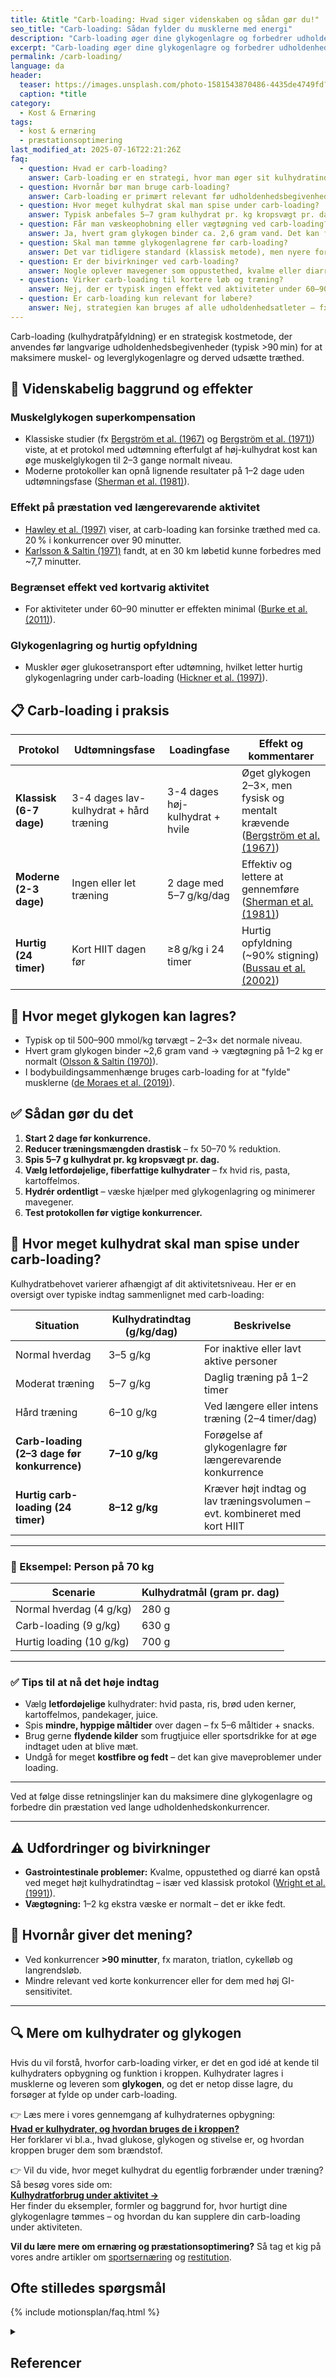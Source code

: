 ```yaml
---
title: &title "Carb-loading: Hvad siger videnskaben og sådan gør du!"
seo_title: "Carb-loading: Sådan fylder du musklerne med energi"
description: "Carb-loading øger dine glykogenlagre og forbedrer udholdenhed. Læs, hvad forskningen siger, og hvordan du gør i praksis før konkurrence."
excerpt: "Carb-loading øger dine glykogenlagre og forbedrer udholdenhed. Læs, hvad forskningen siger, og hvordan du gør i praksis før konkurrence."
permalink: /carb-loading/
language: da
header:
  teaser: https://images.unsplash.com/photo-1581543870486-4435de4749fd?ixlib=rb-4.1.0&ixid=M3wxMjA3fDB8MHxwaG90by1wYWdlfHx8fGVufDB8fHx8fA%3D%3D&auto=format&fit=crop&h=300&w=400&q=10
  caption: *title
category:
  - Kost & Ernæring
tags:
  - kost & ernæring
  - præstationsoptimering
last_modified_at: 2025-07-16T22:21:26Z
faq:
  - question: Hvad er carb-loading?
    answer: Carb-loading er en strategi, hvor man øger sit kulhydratindtag i dagene op til en langvarig konkurrence for at maksimere kroppens lagre af muskelglykogen og dermed forbedre udholdenhedspræstationen.
  - question: Hvornår bør man bruge carb-loading?
    answer: Carb-loading er primært relevant før udholdenhedsbegivenheder, der varer over 90 minutter – fx maraton, triatlon eller lange cykelløb.
  - question: Hvor meget kulhydrat skal man spise under carb-loading?
    answer: Typisk anbefales 5–7 gram kulhydrat pr. kg kropsvægt pr. dag i 2–3 dage op til konkurrencen. Ved hurtige protokoller kan op til 8–10 g/kg anvendes over 24 timer.
  - question: Får man væskeophobning eller vægtøgning ved carb-loading?
    answer: Ja, hvert gram glykogen binder ca. 2,6 gram vand. Det kan føre til en midlertidig vægtøgning på 1–2 kg, hvilket er normalt og ikke skadeligt.
  - question: Skal man tømme glykogenlagrene før carb-loading?
    answer: Det var tidligere standard (klassisk metode), men nyere forskning viser, at man kan opnå lignende resultater uden en udtømningsfase, blot ved at reducere træningen og øge kulhydratindtaget.
  - question: Er der bivirkninger ved carb-loading?
    answer: Nogle oplever mavegener som oppustethed, kvalme eller diarré, især ved meget højt indtag af kulhydrater. Det kan hjælpes ved at vælge letfordøjelige fødevarer med lavt fiberindhold.
  - question: Virker carb-loading til kortere løb og træning?
    answer: Nej, der er typisk ingen effekt ved aktiviteter under 60–90 minutter, hvor kroppens normale glykogenlagre er tilstrækkelige.
  - question: Er carb-loading kun relevant for løbere?
    answer: Nej, strategien kan bruges af alle udholdenhedsatleter – fx cykelryttere, triatleter, langrendsløbere og roere.
---
```


Carb-loading (kulhydratpåfyldning) er en strategisk kostmetode, der anvendes før langvarige udholdenhedsbegivenheder (typisk >90 min) for at maksimere muskel- og leverglykogenlagre og derved udsætte træthed.

## 🧬 Videnskabelig baggrund og effekter

### Muskelglykogen superkompensation

- Klassiske studier (fx [Bergström et al. (1967)](https://link.springer.com/article/10.1007/BF00423639) og [Bergström et al. (1971)](https://pubmed.ncbi.nlm.nih.gov/5545182/)) viste, at et protokol med udtømning efterfulgt af høj-kulhydrat kost kan øge muskelglykogen til 2–3 gange normalt niveau.
- Moderne protokoller kan opnå lignende resultater på 1–2 dage uden udtømningsfase ([Sherman et al. (1981)](https://pubmed.ncbi.nlm.nih.gov/7271952/)).

### Effekt på præstation ved længerevarende aktivitet

- [Hawley et al. (1997)](https://link.springer.com/article/10.2165/00007256-199724020-00001) viser, at carb-loading kan forsinke træthed med ca. 20 % i konkurrencer over 90 minutter.
- [Karlsson & Saltin (1971)](https://pubmed.ncbi.nlm.nih.gov/5545182/) fandt, at en 30 km løbetid kunne forbedres med ~7,7 minutter.

### Begrænset effekt ved kortvarig aktivitet

- For aktiviteter under 60–90 minutter er effekten minimal ([Burke et al. (2011)](https://pubmed.ncbi.nlm.nih.gov/22150425/)).

### Glykogenlagring og hurtig opfyldning

- Muskler øger glukosetransport efter udtømning, hvilket letter hurtig glykogenlagring under carb-loading ([Hickner et al. (1997)](https://pubmed.ncbi.nlm.nih.gov/9243551/)).

## 📋 Carb-loading i praksis

| Protokol              | Udtømningsfase                          | Loadingfase                                 | Effekt og kommentarer                                               |
|-----------------------|-----------------------------------------|---------------------------------------------|---------------------------------------------------------------------|
| **Klassisk (6-7 dage)** | 3-4 dages lav-kulhydrat + hård træning | 3-4 dages høj-kulhydrat + hvile             | Øget glykogen 2–3×, men fysisk og mentalt krævende ([Bergström et al. (1967)](https://link.springer.com/article/10.1007/BF00423639)) |
| **Moderne (2-3 dage)**  | Ingen eller let træning                | 2 dage med 5–7 g/kg/dag                      | Effektiv og lettere at gennemføre ([Sherman et al. (1981)](https://pubmed.ncbi.nlm.nih.gov/7271952/)) |
| **Hurtig (24 timer)**   | Kort HIIT dagen før                    | ≥8 g/kg i 24 timer                           | Hurtig opfyldning (~90% stigning) ([Bussau et al. (2002)](https://pubmed.ncbi.nlm.nih.gov/12432165/)) |

## 🧠 Hvor meget glykogen kan lagres?

- Typisk op til 500–900 mmol/kg tørvægt – 2–3× det normale niveau.
- Hvert gram glykogen binder ~2,6 gram vand → vægtøgning på 1–2 kg er normalt ([Olsson & Saltin (1970)](https://pubmed.ncbi.nlm.nih.gov/5493069/)).
- I bodybuildingsammenhænge bruges carb-loading for at "fylde" musklerne ([de Moraes et al. (2019)](https://www.jssm.org/jssm-18-772.xml)).

## ✅ Sådan gør du det

1. **Start 2 dage før konkurrence.**
2. **Reducer træningsmængden drastisk** – fx 50–70 % reduktion.
3. **Spis 5–7 g kulhydrat pr. kg kropsvægt pr. dag.**
4. **Vælg letfordøjelige, fiberfattige kulhydrater** – fx hvid ris, pasta, kartoffelmos.
5. **Hydrér ordentligt** – væske hjælper med glykogenlagring og minimerer mavegener.
6. **Test protokollen før vigtige konkurrencer.**

## 🥖 Hvor meget kulhydrat skal man spise under carb-loading?

Kulhydratbehovet varierer afhængigt af dit aktivitetsniveau. Her er en oversigt over typiske indtag sammenlignet med carb-loading:

| **Situation**                          | **Kulhydratindtag (g/kg/dag)** | **Beskrivelse**                                                                 |
|----------------------------------------|----------------------------------|----------------------------------------------------------------------------------|
| Normal hverdag                         | 3–5 g/kg                         | For inaktive eller lavt aktive personer                                         |
| Moderat træning                        | 5–7 g/kg                         | Daglig træning på 1–2 timer                                                     |
| Hård træning                           | 6–10 g/kg                        | Ved længere eller intens træning (2–4 timer/dag)                               |
| **Carb-loading (2–3 dage før konkurrence)** | **7–10 g/kg**                      | Forøgelse af glykogenlagre før længerevarende konkurrence                      |
| **Hurtig carb-loading (24 timer)**         | **8–12 g/kg**                      | Kræver højt indtag og lav træningsvolumen – evt. kombineret med kort HIIT      |

---

### 🧮 Eksempel: Person på 70 kg

| **Scenarie**               | **Kulhydratmål (gram pr. dag)** |
|----------------------------|----------------------------------|
| Normal hverdag (4 g/kg)    | 280 g                           |
| Carb-loading (9 g/kg)      | 630 g                           |
| Hurtig loading (10 g/kg)   | 700 g                           |

---

### ✅ Tips til at nå det høje indtag

- Vælg **letfordøjelige** kulhydrater: hvid pasta, ris, brød uden kerner, kartoffelmos, pandekager, juice.
- Spis **mindre, hyppige måltider** over dagen – fx 5–6 måltider + snacks.
- Brug gerne **flydende kilder** som frugtjuice eller sportsdrikke for at øge indtaget uden at blive mæt.
- Undgå for meget **kostfibre og fedt** – det kan give maveproblemer under loading.

---

Ved at følge disse retningslinjer kan du maksimere dine glykogenlagre og forbedre din præstation ved lange udholdenhedskonkurrencer.

---

## ⚠️ Udfordringer og bivirkninger

- **Gastrointestinale problemer:** Kvalme, oppustethed og diarré kan opstå ved meget højt kulhydratindtag – især ved klassisk protokol ([Wright et al. (1991)](https://pubmed.ncbi.nlm.nih.gov/2071645/)).
- **Vægtøgning:** 1–2 kg ekstra væske er normalt – det er ikke fedt.

## 🎯 Hvornår giver det mening?

- Ved konkurrencer **>90 minutter**, fx maraton, triatlon, cykelløb og langrendsløb.
- Mindre relevant ved korte konkurrencer eller for dem med høj GI-sensitivitet.

---

## 🔍 Mere om kulhydrater og glykogen

Hvis du vil forstå, hvorfor carb-loading virker, er det en god idé at kende til kulhydraters opbygning og funktion i kroppen. Kulhydrater lagres i musklerne og leveren som **glykogen**, og det er netop disse lagre, du forsøger at fylde op under carb-loading.

👉 Læs mere i vores gennemgang af kulhydraternes opbygning:  
**[Hvad er kulhydrater, og hvordan bruges de i kroppen?](/kulhydrater-opbygning/)**  
Her forklarer vi bl.a., hvad glukose, glykogen og stivelse er, og hvordan kroppen bruger dem som brændstof.

👉 Vil du vide, hvor meget kulhydrat du egentlig forbrænder under træning?  
Så besøg vores side om:  
**[Kulhydratforbrug under aktivitet →](/kulhydratforbrug/)**  
Her finder du eksempler, formler og baggrund for, hvor hurtigt dine glykogenlagre tømmes – og hvordan du kan supplere din carb-loading under aktiviteten.

**Vil du lære mere om ernæring og præstationsoptimering?** Så tag et kig på vores andre artikler om [sportsernæring](/kost-ernaering/) og [restitution](/restitution/).

## Ofte stilledes spørgsmål

{% include motionsplan/faq.html %}

<details markdown="1" class="references">
  <summary><h2 id="references">Referencer</h2></summary>

- [Bergström et al. (1967)](https://link.springer.com/article/10.1007/BF00423639)
- [Bergström et al. (1971)](https://pubmed.ncbi.nlm.nih.gov/5545182/)
- [Karlsson & Saltin (1971)](https://pubmed.ncbi.nlm.nih.gov/5545182/)
- [Sherman et al. (1981)](https://pubmed.ncbi.nlm.nih.gov/7271952/)
- [Bussau et al. (2002)](https://pubmed.ncbi.nlm.nih.gov/12432165/)
- [Hawley et al. (1997)](https://link.springer.com/article/10.2165/00007256-199724020-00001)
- [Burke et al. (2011)](https://pubmed.ncbi.nlm.nih.gov/22150425/)
- [Hickner et al. (1997)](https://pubmed.ncbi.nlm.nih.gov/9243551/)
- [Olsson & Saltin (1970)](https://pubmed.ncbi.nlm.nih.gov/5493069/)
- [de Moraes et al. (2019)](https://www.jssm.org/jssm-18-772.xml)
- [Wright et al. (1991)](https://pubmed.ncbi.nlm.nih.gov/2071645/)

</details>
